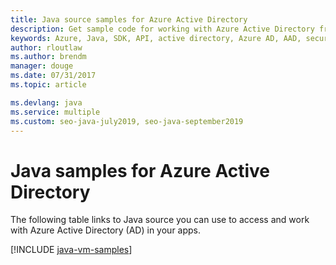 ```yaml
---
title: Java source samples for Azure Active Directory
description: Get sample code for working with Azure Active Directory from your Java apps.
keywords: Azure, Java, SDK, API, active directory, Azure AD, AAD, security, log in, authentication, SSO, SAML
author: rloutlaw
ms.author: brendm
manager: douge
ms.date: 07/31/2017
ms.topic: article

ms.devlang: java
ms.service: multiple
ms.custom: seo-java-july2019, seo-java-september2019
---
```


# Java samples for Azure Active Directory

The following table links to Java source you can use to access and work with Azure Active Directory (AD) in your apps.

[!INCLUDE [java-vm-samples](includes/java-aad-samples.md)]